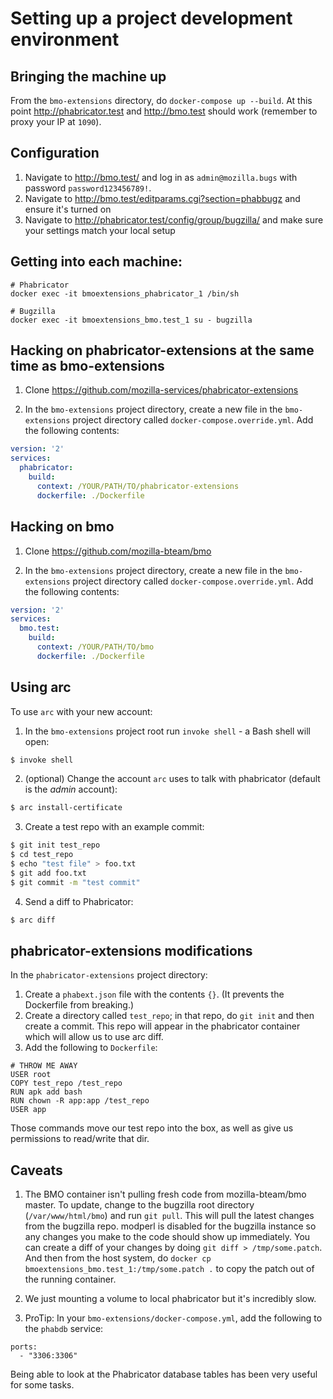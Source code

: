# Setting up a project development environment

## Bringing the machine up
From the `bmo-extensions` directory, do `docker-compose up --build`.  At this point http://phabricator.test and http://bmo.test should work (remember to proxy your IP at `1090`).

## Configuration

1.  Navigate to http://bmo.test/ and log in as `admin@mozilla.bugs` with password `password123456789!`.
2.  Navigate to http://bmo.test/editparams.cgi?section=phabbugz and ensure it's turned on
3.  Navigate to http://phabricator.test/config/group/bugzilla/ and make sure your settings match your local setup

## Getting into each machine:
```
# Phabricator
docker exec -it bmoextensions_phabricator_1 /bin/sh

# Bugzilla
docker exec -it bmoextensions_bmo.test_1 su - bugzilla

```

## Hacking on phabricator-extensions at the same time as bmo-extensions

1.  Clone https://github.com/mozilla-services/phabricator-extensions

2. In the `bmo-extensions` project directory, create a new file in the `bmo-extensions` project directory called `docker-compose.override.yml`. 
   Add the following contents:

```yaml
version: '2'
services:
  phabricator:
    build:
      context: /YOUR/PATH/TO/phabricator-extensions
      dockerfile: ./Dockerfile
```

## Hacking on bmo

1.  Clone https://github.com/mozilla-bteam/bmo

2. In the `bmo-extensions` project directory, create a new file in the `bmo-extensions` project directory called `docker-compose.override.yml`. 
   Add the following contents:

```yaml
version: '2'
services:
  bmo.test:
    build:
      context: /YOUR/PATH/TO/bmo
      dockerfile: ./Dockerfile
```

## Using arc

To use `arc` with your new account:

1. In the `bmo-extensions` project root run `invoke shell` - a Bash shell will open:
```bash
$ invoke shell
```
2. (optional) Change the account `arc` uses to talk with phabricator (default is the _admin_ account):
```bash
$ arc install-certificate
```

3. Create a test repo with an example commit:
```bash
$ git init test_repo
$ cd test_repo
$ echo "test file" > foo.txt
$ git add foo.txt
$ git commit -m "test commit"
```

4. Send a diff to Phabricator:
```bash
$ arc diff
```

## phabricator-extensions modifications

In the `phabricator-extensions` project directory:

1. Create a `phabext.json` file with the contents `{}`. (It prevents the Dockerfile from breaking.)
2. Create a directory called `test_repo`; in that repo, do `git init` and then create a commit.  This repo will appear in the phabricator container which will allow us to use arc diff.
3. Add the following to `Dockerfile`:

```
# THROW ME AWAY
USER root
COPY test_repo /test_repo
RUN apk add bash
RUN chown -R app:app /test_repo
USER app
```

Those commands move our test repo into the box, as well as give us permissions to read/write that dir.

## Caveats
1.  The BMO container isn't pulling fresh code from mozilla-bteam/bmo master. To update, change to the bugzilla root directory (`/var/www/html/bmo`) and run `git pull`. This will pull the latest changes from the bugzilla repo. modperl is disabled for the 
bugzilla instance so any changes you make to the code should show up immediately. You can create a diff of your changes by doing `git diff > /tmp/some.patch`. And then from the host system, do `docker cp bmoextensions_bmo.test_1:/tmp/some.patch .` to copy the patch out of the running container.

2.  We just mounting a volume to local phabricator but it's incredibly slow.

3.  ProTip:  In your `bmo-extensions/docker-compose.yml`, add the following to the `phabdb` service:

```
ports:
  - "3306:3306"
```

Being able to look at the Phabricator database tables has been very useful for some tasks.
